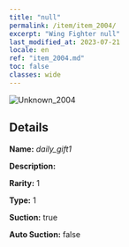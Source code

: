 ```yaml
---
title: "null"
permalink: /item/item_2004/
excerpt: "Wing Fighter null"
last_modified_at: 2023-07-21
locale: en
ref: "item_2004.md"
toc: false
classes: wide
---
```



 ![Unknown_2004](/images/item/daily_gift1_p.png)



## Details

 **Name:** *daily_gift1* 

 **Description:** 

 **Rarity:** 1 

 **Type:** 1 

 **Suction:** true 

 **Auto Suction:** false 


